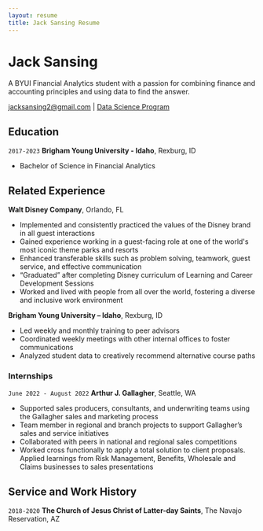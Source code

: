 ```yaml
---
layout: resume
title: Jack Sansing Resume
---
```

# Jack Sansing
A BYUI Financial Analytics student with a passion for combining finance and accounting principles and using data to find the answer.

<div id="webaddress">
<a href="jacksansing2@gmail.com">jacksansing2@gmail.com</a>
| <a href="https://byuidatascience.github.io/development.html">Data Science Program</a>
</div>




## Education

`2017-2023`
__Brigham Young University - Idaho__, Rexburg, ID

- Bachelor of Science in Financial Analytics

## Related Experience

__Walt Disney Company__, Orlando, FL

- Implemented and consistently practiced the values of the Disney brand in all guest interactions 
- Gained experience working in a guest-facing role at one of the world's most iconic theme parks and resorts
- Enhanced transferable skills such as problem solving, teamwork, guest service, and effective communication
- “Graduated” after completing Disney curriculum of Learning and Career Development Sessions 
- Worked and lived with people from all over the world, fostering a diverse and inclusive work environment

__Brigham Young University – Idaho__, Rexburg, ID

- Led weekly and monthly training to peer advisors 
- Coordinated weekly meetings with other internal offices to foster communications
- Analyzed student data to creatively recommend alternative course paths



### Internships

`June 2022 - August 2022`
__Arthur J. Gallagher__, Seattle, WA

- Supported sales producers, consultants, and underwriting teams using the Gallagher sales and marketing process
- Team member in regional and branch projects to support Gallagher’s sales and service initiatives 
- Collaborated with peers in national and regional sales competitions 
- Worked cross functionally to apply a total solution to client proposals. Applied learnings from Risk Management, Benefits, Wholesale and Claims businesses to sales presentations


## Service and Work History

`2018-2020`
__The Church of Jesus Christ of Latter-day Saints__, The Navajo Reservation, AZ


<!-- ### Footer

Last updated: March 2023 -->


